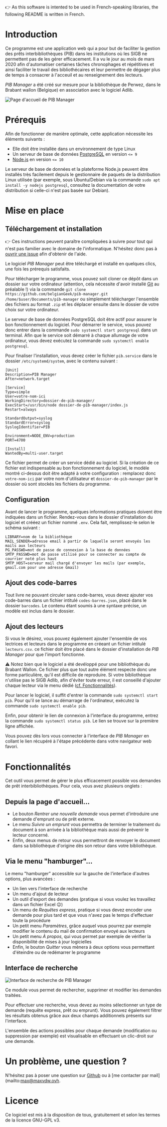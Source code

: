:point_right: As this software is intented to be used in French-speaking libraries, the following README is written in French.

# Introduction

Ce programme est une application web qui a pour but de faciliter la gestion des prêts interbibliothèques (PIB) dans les institutions où les SIGB ne permettent pas de les gérer efficacement. Il a vu le jour au mois de mars 2020 afin d'automatiser certaines tâches chronophages et répétitives et ainsi faciliter le travail des bibliothécaires et leur permettre de dégager plus de temps à consacrer à l'acceuil et au renseignement des lecteurs.

_PIB Manager_ a été créé sur mesure pour la bibliothèque de Perwez, dans le Brabant wallon (Belgique) en association avec le logiciel Adlib.

![Page d'accueil de _PIB Manager_](https://raw.githubusercontent.com/belgianGeek/pib-manager/master/screenshots/home.jpg)

# Prérequis

Afin de fonctionner de manière optimale, cette application nécessite les éléments suivants :

- Elle doit être installée dans un environnement de type Linux
- Un serveur de base de données [PostgreSQL](https://www.postgresql.org) en version `<= 9`
- [Node.js](https://nodejs.org) en version `<= 10`

Le serveur de base de données et la plateforme Node.js peuvent être installés très facilement depuis le gestionnaire de paquets de la distribution Linux utilisée (par exemple, sous Ubuntu/Debian via la commande `sudo apt install -y nodejs postgresql`, consultez la documentation de votre distribution si celle-ci n'est pas basée sur Debian).

# Mise en place

## Téléchargement et installation

:point_right: Ces instructions peuvent paraître compliquées à suivre pour tout qui n'est pas familier avec le domaine de l'informatique. N'hésitez donc pas à [ouvrir une issue](https://github.com/belgianGeek/pib-manager/issues/new) afin d'obtenir de l'aide.

Le logiciel _PIB Manager_ peut être téléchargé et installé en quelques clics, une fois les prérequis satisfaits.

Pour télécharger le programme, vous pouvez soit cloner ce dépôt dans un dossier sur votre ordinateur (attention, cela nécessite d'avoir installé [Git](https://git-scm.com/) au préalable !) via la commande `git clone https://github.com/belgianGeek/pib-manager.git /home/$user/Documents/pib-manager` ou simplement télécharger l'ensemble des fichiers au format `.zip` et les déplacer ensuite dans le dossier de votre choix sur votre ordinateur.

Le serveur de base de données PostgreSQL doit être actif pour assurer le bon fonctionnement du logiciel. Pour démarrer le service, vous pouvez donc entrer dans la commande `sudo systemctl start postgresql` dans un terminal. Afin que le service soit démarré à chaque allumage de votre ordinateur, vous devez exécutez la commande `sudo systemctl enable postgresql`.

Pour finaliser l'installation, vous devez créer le fichier `pib.service` dans le dossier `/etc/systemd/system`, avec le contenu suivant :

```
[Unit]
Description=PIB Manager
After=network.target

[Service]
Type=simple
User=votre-nom-ici
WorkingDirectory=dossier-de-pib-manager/
ExecStart=/usr/bin/node dossier-de-pib-manager/index.js
Restart=always

StandardOutput=syslog
StandardError=syslog
SyslogIdentifier=PIB

Environment=NODE_ENV=production
PORT=4700

[Install]
WantedBy=multi-user.target
```
Ce fichier permet de créer un service dédié au logiciel. Si la création de ce fichier est indispensable au bon fonctionnement du logiciel, le modèle montré ci-dessus doit être adapté à votre configuration : remplacez donc `votre-nom-ici` par votre nom d'utilisateur et `dossier-de-pib-manager` par le dossier où sont stockés les fichiers du programme.

## Configuration

Avant de lancer le programme, quelques informations pratiques doivent être indiquées dans un fichier. Rendez-vous dans le dossier d'installation du logiciel et crééez un fichier nommé `.env`. Cela fait, remplissez-le selon le schéma suivant :

```
LIBRARY=nom de la bibliothèque
MAIL_SENDER=adresse email à partir de laquelle seront envoyés les mails aux lecteurs
PG_PASSWD=mot de passe de connexion à la base de données
SMTP_PASSWD=mot de passe utilisé pour se connecter au compte de courrier noté plus haut
SMTP_HOST=serveur mail chargé d'envoyer les mails (par exemple, gmail.com pour une adresse Gmail)
```

## Ajout des code-barres

Tout livre ne pouvant circuler sans code-barres, vous devez ajouter vos code-barres dans un fichier intitulé `codes-barres.json`, placé dans le dossier `barcodes`. Le contenu étant soumis à une syntaxe précise, un modèle est inclus dans le dossier.

## Ajout des lecteurs

Si vous le désirez, vous pouvez également ajouter l'ensemble de vos lectrices et lecteurs dans le programme en créeant un fichier intitulé `lecteurs.csv`. ce fichier doit être placé dans le dossier d'installation de _PIB Manager_ pour que l'import fonctionne.

:warning: Notez bien que le logiciel a été devéloppé pour une bibliothèque du Brabant Wallon. Ce fichier plus que tout autre élément respecte donc une forme particulière, qu'il est difficile de reproduire. Si votre bibliothèque n'utilise pas le SIGB Adlib, afin d'éviter toute erreur, il est conseillé d'ajouter chaque lecteur via le menu dédié ([cf. Fonctionnalités](#fonctionnalités)).

Pour lancer le logiciel, il suffit d'entrer la commande `sudo systemctl start pib`. Pour qu'il se lance au démarrage de l'ordinateur, exécutez la commande `sudo systemctl enable pib`.

Enfin, pour obtenir le lien de connexion à l'interface du programme, entrez la commande `sudo systemctl status pib`. Le lien se trouve sur la première ligne affichée.

Vous pouvez dès lors vous connecter à l'interface de _PIB Manager_ en collant le lien récupéré à l'étape précédente dans votre navigateur web favori.

# Fonctionnalités

Cet outil vous permet de gérer le plus efficacement possible vos demandes de prêt interbibliothèques. Pour cela, vous avez plusieurs onglets :

## Depuis la page d'accueil...

- Le bouton _Rentrer une nouvelle demande_ vous permet d'introduire une demande d'emprunt ou de prêt externe.
- Le menu _Suivre un emprunt_ vous permettra de terminer le traitement du document à son arrivée à la bibliothèque mais aussi de prévenir le lecteur concerné.
- Enfin, deux menus de retour vous permettront de renvoyer le document dans sa bibliothèque d'origine dès son retour dans votre bibliothèque.

## Via le menu "hamburger"...

Le menu "hamburger" accessible sur la gauche de l'interface d'autres options, plus avancées :

- Un lien vers l'interface de recherche
- Un menu d'ajout de lecteur
- Un outil d'export des demandes (pratique si vous voulez les travaillez dans un fichier Excel :wink:)
- Un menu de _Requêtes express_, pratique si vous devez encoder une demande pour plus tard et que vous n'avez pas le temps d'effectuer toute la procédure
- Un petit menu _Paramètres_, grâce auquel vous pourrez par exemple modifier le contenu du mail de confirmation envoyé aux lecteurs
- Un petit menu _À propos_, qui vous permet par exemple de vérifier la disponibilité de mises à jour logicielles
- Enfin, le bouton _Quitter_ vous mènera à deux options vous permettant d'éteindre ou de redémarrer le programme

## Interface de recherche

![Interface de recherche de _PIB Manager_](https://raw.githubusercontent.com/belgianGeek/pib-manager/master/screenshots/search.jpg)

Ce module vous permet de rechercher, supprimer et modifier les demandes traitées.

Pour effectuer une recherche, vous devez au moins sélectionner un type de demande (requête express, prêt ou emprunt). Vous pouvez également filtrer les résultats obtenus grâce aux deux champs additionnels présents sur l'interface.

L'ensemble des actions possibles pour chaque demande (modification ou suppression par exemple) est visualisable en effectuant un clic-droit sur une demande.

# Un problème, une question ?

N'hésitez pas à poser une question sur [Github](https://github.com/belgianGeek/pib-manager/issues/new) ou à [me contacter par mail](mailto:max@maxvdw.ovh\.

# Licence

Ce logiciel est mis à la disposition de tous, gratuitement et selon les termes de la licence GNU-GPL v3.
